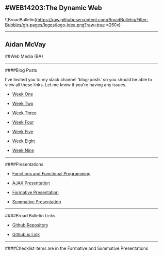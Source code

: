 #WEB14203:The Dynamic Web
----
![BroadBulletin](https://raw.githubusercontent.com/BroadBulletin/Filter-Bubbles/gh-pages/logos/logo-idea.png?raw=true =260x)

----

##	Aidan McVay
##Web Media (BA)

----

####Blog Posts

I've Invited you to my slack channel 'blog-posts' so you should be able to view all these links. Let me know if you're having any issues.

* [Week One](https://raveweb.slack.com/files/amcvay/F0FR6V9TL/Filter_Bubbles__Week_One_)

* [Week Two](https://raveweb.slack.com/files/amcvay/F0FR4KL9Z/Peer_Feedback__Week_2_)

* [Week Three](https://raveweb.slack.com/files/amcvay/F0FR9FA2E/Filter_Bubbles__Week_3_)

* [Week Four](https://raveweb.slack.com/files/amcvay/F0FR9GBU6/Peer_Feedback__Week_4_)

* [Week Five](https://raveweb.slack.com/files/amcvay/F0FRE83E3/Filter_Bubbles__Week_5_)

* [Week Eight](https://raveweb.slack.com/files/amcvay/F0FRHU3AS/Filter_Bubbles__Week_8_)

* [Week Nine](https://raveweb.slack.com/files/amcvay/F0FRRSJ83/Filter_Bubbles__Week_9_)

----

####Presentations

* [Functions and Functional Programming](https://docs.google.com/presentation/d/1VneD2RmhYVw4hYGMdVUhpNlVtu3ilHzE18ciyfHYeQ4/edit?usp=sharing)

* [AJAX Presentation](https://docs.google.com/presentation/d/177y06tCWK7Rs6hyKRdt-2hFhLVimbEsDdwPU2nDZHTY/edit?usp=sharing)

* [Formative Presentation](https://docs.google.com/presentation/d/11MhepjMPeq_ULnb0RsjJ8Z5mULTdpXFN0n4kqntVVZY/edit?usp=sharing)

* [Summative Presentation](https://docs.google.com/presentation/d/1jfReycYV6dBkbausESZlX87HBz0NGQBApCFoaXIwxrs/edit?usp=sharing)

----

####Broad Bulletin Links



* [Github Repository](https://github.com/BroadBulletin/Filter-Bubbles)

* [Github.io Link](broadbulletin.github.io/Filter-Bubbles/)

----

####Checklist items are in the Formative and Summative Presentations



